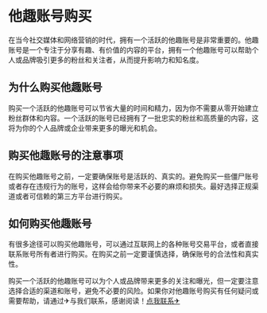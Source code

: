 # 他趣账号购买

在当今社交媒体和网络营销的时代，拥有一个活跃的他趣账号是非常重要的。他趣账号是一个专注于分享有趣、有价值的内容的平台，拥有一个他趣账号可以帮助个人或品牌吸引更多的粉丝和关注者，从而提升影响力和知名度。

## 为什么购买他趣账号

购买一个活跃的他趣账号可以节省大量的时间和精力，因为你不需要从零开始建立粉丝群体和内容。一个活跃的账号已经拥有了一批忠实的粉丝和高质量的内容，这将为你的个人品牌或企业带来更多的曝光和机会。

## 购买他趣账号的注意事项

在购买他趣账号之前，一定要确保账号是活跃的、真实的。避免购买一些僵尸账号或者存在违规行为的账号，这样会给你带来不必要的麻烦和损失。最好选择正规渠道或者可信赖的第三方平台进行购买。

## 如何购买他趣账号

有很多途径可以购买他趣账号，可以通过互联网上的各种账号交易平台，或者直接联系账号所有者进行购买。在购买之前一定要谨慎选择，确保账号的合法性和真实性。

购买一个活跃的他趣账号可以为个人或品牌带来更多的关注和曝光，但一定要注意选择合适的渠道和账号，避免不必要的风险。如果你对他趣账号购买有任何疑问或需要帮助，请通过✈与我们联系，感谢阅读！[点我联系✈](https://app.G208.com)